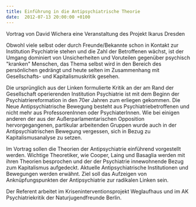 ```yaml
---
title: Einführung in die Antipsychiatrische Theorie
date:  2012-07-13 20:00:00 +0100
---
```


Vortrag von David Wichera eine Veranstaltung des Projekt Ikarus Dresden



Obwohl viele selbst oder durch Freunde/Bekannte schon in Kontakt zur
Institution Psychiatrie stehen und die Zahl der Betroffenen wächst, ist
der Umgang dominiert von Unsicherheiten und Voruteilen gegenüber psychisch
"kranken" Menschen, das Thema selbst wird in den Bereich des persönlichen
gedrängt und heute selten im Zusammenhang mit Gesellschafts- und
Kapitalismuskritik gesehen.


Die ursprünglich aus der Linken formulierte Kritik an der am Rand der
Gesellschaft operierenden Institution Psychiatrie ist mit dem Beginn der
Psychiatriereformation in den 70er Jahren zum erliegen gekommen. Die Neue
Antipsychiatrische Bewegung besteht aus Psychiatriebetroffenen und nicht
mehr aus ProfessorenInnen oder PsychiaterInnen. Wie bei einigen anderen
der aus der Außerparlamentarischen Opposition hervorgegangenen, partikular
arbeitenden Gruppen wurde auch in der Antipsychiatrischen Bewegung
vergessen, sich in Bezug zu Kapitalismusanalyse zu setzen.


Im Vortrag sollen die Theorien der Antipsychiatrie einführend
vorgestellt werden. Wichtige Theoretiker, wie Cooper, Laing und Basaglia
werden mit ihren Theorien besprochen und der der Psychiatrie innewohnende
Bezug zum Kapitalismus aufgedeckt. Aktuelle Antipsychiatrische
Institutionen und Bewegungen werden erwähnt. Ziel soll das Aufzeigen von
Anknüpfungspunkten der Antipsychiatrie zur radikalen Linken sein.


Der Referent arbeitet im Kriseninterventionsprojekt Weglaufhaus und im
AK Psychiatriekritik der Naturjugendfreunde Berlin.


